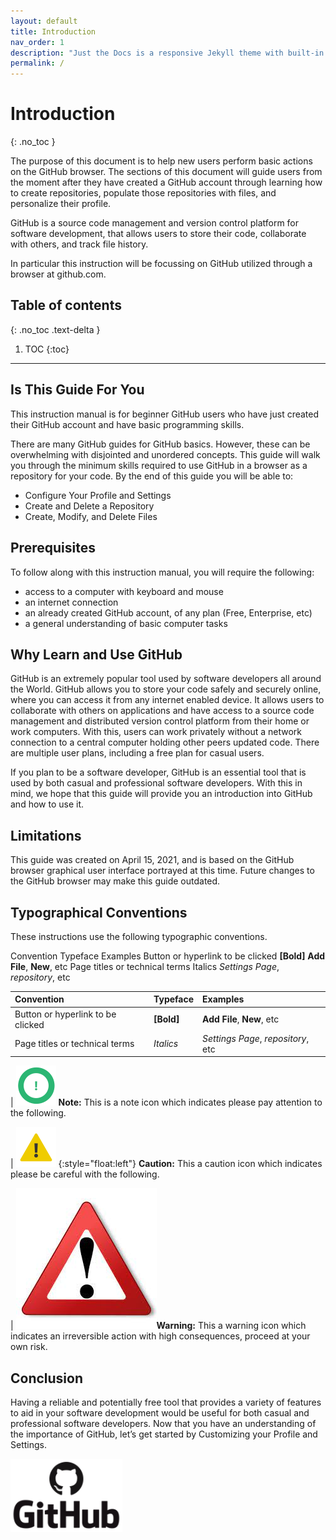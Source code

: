 ```yaml
---
layout: default
title: Introduction
nav_order: 1
description: "Just the Docs is a responsive Jekyll theme with built-in search that is easily customizable and hosted on GitHub Pages."
permalink: /
---
```



# Introduction
{: .no_toc }

The purpose of this document is to help new users perform basic actions on the GitHub browser. The sections of this document will guide users from the moment after they have created a GitHub account through learning how to create repositories, populate those repositories with files, and personalize their profile.

GitHub is a source code management and version control platform for software development, that allows users to store their code, collaborate with others, and track file history.

In particular this instruction will be focussing on GitHub utilized through a browser at github.com.

## Table of contents
{: .no_toc .text-delta }

1. TOC
{:toc}

---

## Is This Guide For You

This instruction manual is for beginner GitHub users who have just created their GitHub account and have basic programming skills.

There are many GitHub guides for GitHub basics. However, these can be overwhelming with disjointed and unordered concepts. This guide will walk you through the minimum skills required to use GitHub in a browser as a repository for your code. By the end of this guide you will be able to:

* Configure Your Profile and Settings
* Create and Delete a Repository
* Create, Modify, and Delete Files

## Prerequisites

To follow along with this instruction manual, you will require the following:

* access to a computer with keyboard and mouse
* an internet connection
* an already created GitHub account, of any plan (Free, Enterprise, etc)
* a general understanding of basic computer tasks

## Why Learn and Use GitHub

GitHub is an extremely popular tool used by software developers all around the World. GitHub allows you to store your code safely and securely online, where you can access it from any internet enabled device. It allows users to collaborate with others on applications and  have access to a source code management and distributed version control platform from their home or work computers. With this, users can work privately without a network connection to a central computer holding other peers updated code. There are multiple user plans, including a free plan for casual users.

If you plan to be a software developer, GitHub is an essential tool that is used by both casual and professional software developers. With this in mind, we hope that this guide will provide you an introduction into GitHub and how to use it.

## Limitations

This guide was created on April 15, 2021, and is based on the GitHub browser graphical user interface portrayed at this time. Future changes to the GitHub browser may make this guide outdated.

## Typographical Conventions

These instructions use the following typographic conventions.

Convention                          Typeface              Examples
Button or hyperlink to be clicked   **[Bold]**          **Add File**, **New**, etc
Page titles or technical terms      Italics           _Settings Page_, _repository_, etc

| Convention                        | Typeface    | Examples                            |
|:----------------------------------|:------------|:------------------------------------|
| Button or hyperlink to be clicked | **[Bold]**  | **Add File**, **New**, etc          |
| Page titles or technical terms    | _Italics_   | _Settings Page_, _repository_, etc  |

|   !["Note Symbol"](https://github.com/orion13579/COMM-2216-SetE-Group6/blob/gh-pages/assets/images/Note.png?raw=true) **Note:** This is a note icon which indicates please pay attention to the following.

|   !["Caution Symbol"](https://github.com/orion13579/COMM-2216-SetE-Group6/blob/gh-pages/assets/images/Caution.png?raw=true) {:style="float:left"} **Caution:** This a caution icon which indicates please be careful with the following.

|   !["Warning Symbol"](https://github.com/orion13579/COMM-2216-SetE-Group6/blob/gh-pages/assets/images/Warning.png?raw=true)**Warning:** This a warning icon which indicates an irreversible action with high consequences, proceed at your own risk.

## Conclusion

Having a reliable and potentially free tool that provides a variety of features to aid in your software development would be useful for both casual and professional software developers. 
Now that you have an understanding of the importance of GitHub, let’s get started by Customizing your Profile and Settings.

!["GitHub Logo"](https://github.com/orion13579/COMM-2216-SetE-Group6/blob/gh-pages/assets/images/GitHub_Logo.PNG?raw=true)
